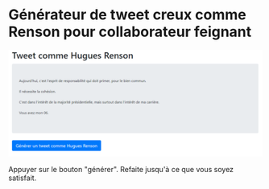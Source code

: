 # Générateur de tweet creux comme Renson pour collaborateur feignant

![screen](screen.png "screen")

Appuyer sur le bouton "générer". Refaite jusqu'à ce que vous soyez satisfait.